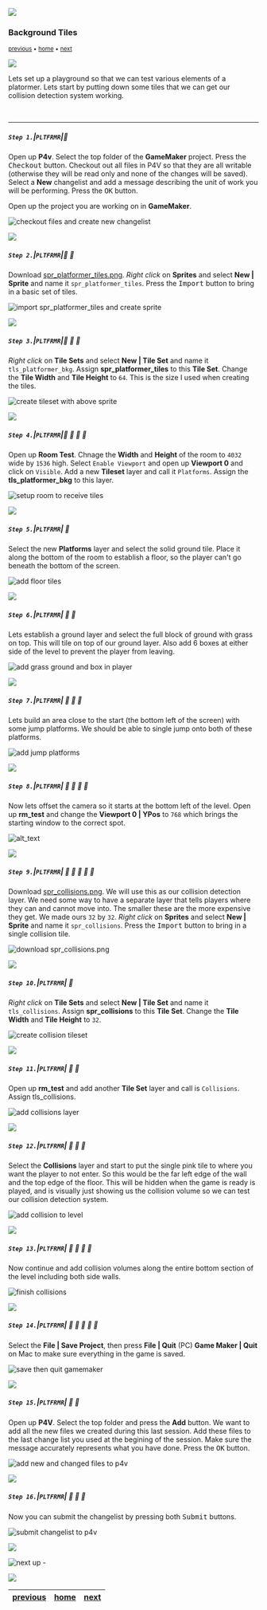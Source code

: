 ![](../images/line3.png)

### Background Tiles

<sub>[previous](../setting-up/README.md#user-content-setting-up) • [home](../README.md#user-content-gms2-platformer) • [next](../setup-player/README.md#user-content-setup-player)</sub>

![](../images/line3.png)

Lets set up a playground so that we can test various elements of a platormer.  Lets start by putting down some tiles that we can get our collision detection system working.

<br>

---


##### `Step 1.`\|`PLTFRMR`|:small_blue_diamond:

Open up **P4v**.  Select the top folder of the **GameMaker** project. Press the <kbd>Checkout</kbd> button.  Checkout out all files in P4V so that they are all writable (otherwise they will be read only and none of the changes will be saved). Select a **New** changelist and add a message describing the unit of work you will be performing. Press the <kbd>OK</kbd> button.

Open up the project you are working on in **GameMaker**. 

![checkout files and create new changelist](images/checkoutFiles.png)

![](../images/line2.png)

##### `Step 2.`\|`PLTFRMR`|:small_blue_diamond: :small_blue_diamond: 

Download [spr_platformer_tiles.png](images/spr_platformer_tiles.png). *Right click* on **Sprites** and select **New | Sprite** and name it `spr_platformer_tiles`. Press the <kbd>Import</kbd> button to bring in a basic set of tiles.  

![import spr_platformer_tiles and create sprite](images/importTiles.png)

![](../images/line2.png)

##### `Step 3.`\|`PLTFRMR`|:small_blue_diamond: :small_blue_diamond: :small_blue_diamond:

*Right click* on **Tile Sets** and select **New | Tile Set** and name it `tls_platformer_bkg`. Assign **spr_platformer_tiles** to this **Tile Set**. Change the **Tile Width** and **Tile Height** to `64`.  This is the size I used when creating the tiles.

![create tileset with above sprite](images/tlsPlatformer.png)

![](../images/line2.png)

##### `Step 4.`\|`PLTFRMR`|:small_blue_diamond: :small_blue_diamond: :small_blue_diamond: :small_blue_diamond:

Open up **Room Test**.  Chnage the **Width** and **Height** of the room to `4032` wide by `1536` high.  Select `Enable Viewport` and open up **Viewport 0** and click on `Visible`.  Add a new **Tileset** layer and call it `Platforms`.  Assign the **tls_platformer_bkg** to this layer.

![setup room to receive tiles](images/assignRoomTileset.png)

![](../images/line2.png)

##### `Step 5.`\|`PLTFRMR`| :small_orange_diamond:

Select the new **Platforms** layer and select the solid ground tile.  Place it along the bottom of the room to establish a floor, so the player can't go beneath the bottom of the screen.

![add floor tiles](images/layGroundwork.png)

![](../images/line2.png)

##### `Step 6.`\|`PLTFRMR`| :small_orange_diamond: :small_blue_diamond:

Lets establish a ground layer and select the full block of ground with grass on top.  This will tile on top of our ground layer.  Also add 6 boxes at either side of the level to prevent the player from leaving.

![add grass ground and box in player](images/boxAndGrass.png)

![](../images/line2.png)

##### `Step 7.`\|`PLTFRMR`| :small_orange_diamond: :small_blue_diamond: :small_blue_diamond:

Lets build an area close to the start (the bottom left of the screen) with some jump platforms.  We should be able to single jump onto both of these platforms.

![add jump platforms](images/testJumpingArea.png)

![](../images/line2.png)

##### `Step 8.`\|`PLTFRMR`| :small_orange_diamond: :small_blue_diamond: :small_blue_diamond: :small_blue_diamond:

Now lets offset the camera so it starts at the bottom left of the level.  Open up **rm_test** and change the **Viewport 0 | YPos** to `768` which brings the starting window to the correct spot. 

![alt_text](images/offsetCam.png)

![](../images/line2.png)

##### `Step 9.`\|`PLTFRMR`| :small_orange_diamond: :small_blue_diamond: :small_blue_diamond: :small_blue_diamond: :small_blue_diamond:

Download [spr_collisions.png](images/spr_collisions.png). We will use this as our collision detection layer. We need some way to have a separate layer that tells players where they can and cannot move into.  The smaller these are the more expensive they get.  We made ours `32` by `32`.  *Right click* on **Sprites** and select **New | Sprite** and name it `spr_collisions`. Press the <kbd>Import</kbd> button to bring in a single collision tile.  

![download spr_collisions.png](images/sprCollisions.png)

![](../images/line2.png)

##### `Step 10.`\|`PLTFRMR`| :large_blue_diamond:

*Right click* on **Tile Sets** and select **New | Tile Set** and name it `tls_collisions`. Assign **spr_collisions** to this **Tile Set**. Change the **Tile Width** and **Tile Height** to `32`.  

![create collision tileset](images/createCollisionTileset.png)

![](../images/line2.png)

##### `Step 11.`\|`PLTFRMR`| :large_blue_diamond: :small_blue_diamond: 

Open up **rm_test** and add another **Tile Set** layer and call is `Collisions`.  Assign tls_collisions.

![add collisions layer](images/collisionLayer.png)

![](../images/line2.png)


##### `Step 12.`\|`PLTFRMR`| :large_blue_diamond: :small_blue_diamond: :small_blue_diamond: 

Select the **Collisions** layer and start to put the single pink tile to where you want the player to not enter.  So this would be the far left edge of the wall and the top edge of the floor.  This will be hidden when the game is ready is played, and is visually just showing us the collision volume so we can test our collision detection system.

![add collision to level](images/startCollisions.png)

![](../images/line2.png)

##### `Step 13.`\|`PLTFRMR`| :large_blue_diamond: :small_blue_diamond: :small_blue_diamond:  :small_blue_diamond: 

Now continue and add collision volumes along the entire bottom section of the level including both side walls.

![finish collisions](images/collisionEntireBottom.png)

![](../images/line2.png)

##### `Step 14.`\|`PLTFRMR`| :large_blue_diamond: :small_blue_diamond: :small_blue_diamond: :small_blue_diamond:  :small_blue_diamond: 

Select the **File | Save Project**, then press **File | Quit** (PC) **Game Maker | Quit** on Mac to make sure everything in the game is saved.

![save then quit gamemaker](images/saveQuit.png)

![](../images/line2.png)

##### `Step 15.`\|`PLTFRMR`| :large_blue_diamond: :small_orange_diamond: 

Open up **P4V**.  Select the top folder and press the **Add** button.  We want to add all the new files we created during this last session.  Add these files to the last change list you used at the begining of the session. Make sure the message accurately represents what you have done. Press the <kbd>OK</kbd> button.

![add new and changed files to p4v](images/add.png)

![](../images/line2.png)

##### `Step 16.`\|`PLTFRMR`| :large_blue_diamond: :small_orange_diamond:   :small_blue_diamond: 

Now you can submit the changelist by pressing both <kbd>Submit</kbd> buttons.

![submit changelist to p4v](images/submit.png)

![](../images/line.png)

<!-- <img src="https://via.placeholder.com/1000x100/45D7CA/000000/?text=Next Up - Setup Player"> -->

![next up - ](images/banner.png)

![](../images/line.png)

| [previous](../setting-up/README.md#user-content-setting-up)| [home](../README.md#user-content-gms2-platformer) | [next](../setup-player/README.md#user-content-setup-player)|
|---|---|---|
